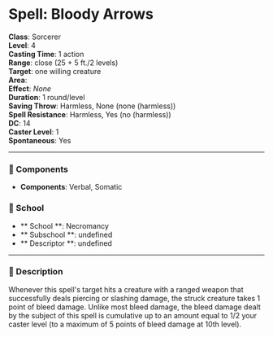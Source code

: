 
# Spell: Bloody Arrows
**Class**: Sorcerer  
**Level**: 4  
**Casting Time**: 1 action  
**Range**: close (25 + 5 ft./2 levels)  
**Target**: one willing creature  
**Area**:   
**Effect**: _None_  
**Duration**: 1 round/level  
**Saving Throw**: Harmless, None (none (harmless))  
**Spell Resistance**: Harmless, Yes (no (harmless))  
**DC**: 14  
**Caster Level**: 1  
**Spontaneous**: Yes

---

### 🔮 Components
- **Components**: Verbal, Somatic

### 🏫 School
- ** School **: Necromancy
- ** Subschool **: undefined
- ** Descriptor **: undefined
---

### 📜 Description
Whenever this spell's target hits a creature with a ranged weapon that successfully deals piercing or slashing damage, the struck creature takes 1 point of bleed damage. Unlike most bleed damage, the bleed damage dealt by the subject of this spell is cumulative up to an amount equal to 1/2 your caster level (to a maximum of 5 points of bleed damage at 10th level).

